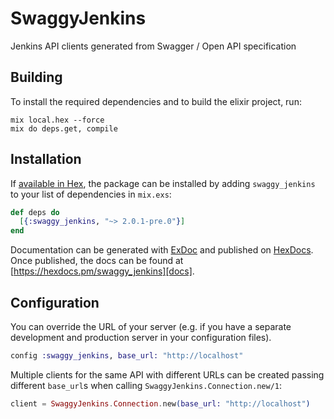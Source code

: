 # SwaggyJenkins

Jenkins API clients generated from Swagger / Open API specification

## Building

To install the required dependencies and to build the elixir project, run:

```console
mix local.hex --force
mix do deps.get, compile
```

## Installation

If [available in Hex][], the package can be installed by adding `swaggy_jenkins` to
your list of dependencies in `mix.exs`:

```elixir
def deps do
  [{:swaggy_jenkins, "~> 2.0.1-pre.0"}]
end
```

Documentation can be generated with [ExDoc][] and published on [HexDocs][]. Once published, the docs can be found at
[https://hexdocs.pm/swaggy_jenkins][docs].

## Configuration

You can override the URL of your server (e.g. if you have a separate development and production server in your
configuration files).

```elixir
config :swaggy_jenkins, base_url: "http://localhost"
```

Multiple clients for the same API with different URLs can be created passing different `base_url`s when calling
`SwaggyJenkins.Connection.new/1`:

```elixir
client = SwaggyJenkins.Connection.new(base_url: "http://localhost")
```

[exdoc]: https://github.com/elixir-lang/ex_doc
[hexdocs]: https://hexdocs.pm
[available in hex]: https://hex.pm/docs/publish
[docs]: https://hexdocs.pm/swaggy_jenkins
